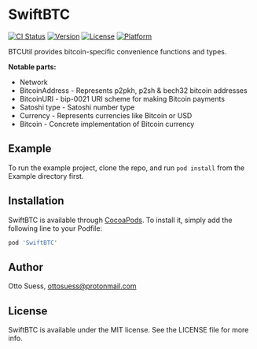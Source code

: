# SwiftBTC

[![CI Status](https://img.shields.io/travis/LN-Zap/SwiftBTC.svg?style=flat)](https://travis-ci.org/LN-Zap/SwiftBTC)
[![Version](https://img.shields.io/cocoapods/v/SwiftBTC.svg?style=flat)](https://cocoapods.org/pods/SwiftBTC)
[![License](https://img.shields.io/cocoapods/l/SwiftBTC.svg?style=flat)](https://cocoapods.org/pods/SwiftBTC)
[![Platform](https://img.shields.io/cocoapods/p/SwiftBTC.svg?style=flat)](https://cocoapods.org/pods/SwiftBTC)

BTCUtil provides bitcoin-specific convenience functions and types.

**Notable parts:**

* Network
* BitcoinAddress - Represents p2pkh, p2sh & bech32 bitcoin addresses
* BitcoinURI - bip-0021 URI scheme for making Bitcoin payments
* Satoshi type - Satoshi number type
* Currency - Represents currencies like Bitcoin or USD
* Bitcoin - Concrete implementation of Bitcoin currency 

## Example

To run the example project, clone the repo, and run `pod install` from the Example directory first.

## Installation

SwiftBTC is available through [CocoaPods](https://cocoapods.org). To install
it, simply add the following line to your Podfile:

```ruby
pod 'SwiftBTC'
```

## Author

Otto Suess, ottosuess@protonmail.com

## License

SwiftBTC is available under the MIT license. See the LICENSE file for more info.
